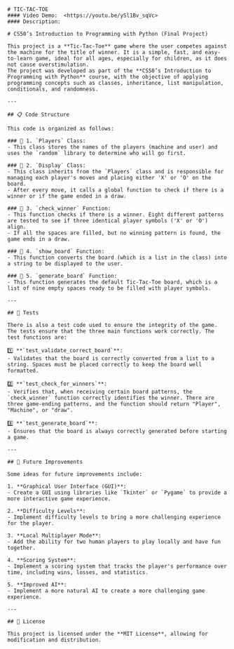     # TIC-TAC-TOE
    #### Video Demo:  <https://youtu.be/ySl1Bv_sqVc>
    #### Description:

    # CS50’s Introduction to Programming with Python (Final Project)

    This project is a **Tic-Tac-Toe** game where the user competes against the machine for the title of winner. It is a simple, fast, and easy-to-learn game, ideal for all ages, especially for children, as it does not cause overstimulation.  
    The project was developed as part of the **CS50’s Introduction to Programming with Python** course, with the objective of applying programming concepts such as classes, inheritance, list manipulation, conditionals, and randomness.

    ---

    ## 📋 Code Structure

    This code is organized as follows:

    ### 🔹 1. `Players` Class:
    - This class stores the names of the players (machine and user) and uses the `random` library to determine who will go first.

    ### 🔹 2. `Display` Class:
    - This class inherits from the `Players` class and is responsible for managing each player's moves and placing either 'X' or 'O' on the board.
    - After every move, it calls a global function to check if there is a winner or if the game ended in a draw.

    ### 🔹 3. `check_winner` Function:
    - This function checks if there is a winner. Eight different patterns are tested to see if three identical player symbols ('X' or 'O') align.
    - If all the spaces are filled, but no winning pattern is found, the game ends in a draw.

    ### 🔹 4. `show_board` Function:
    - This function converts the board (which is a list in the class) into a string to be displayed to the user.

    ### 🔹 5. `generate_board` Function:
    - This function generates the default Tic-Tac-Toe board, which is a list of nine empty spaces ready to be filled with player symbols.

    ---

    ## 🧪 Tests

    There is also a test code used to ensure the integrity of the game. The tests ensure that the three main functions work correctly. The test functions are:

    1️⃣ **`test_validate_correct_board`**:  
    - Validates that the board is correctly converted from a list to a string. Spaces must be placed correctly to keep the board well formatted.

    2️⃣ **`test_check_for_winners`**:  
    - Verifies that, when receiving certain board patterns, the `check_winner` function correctly identifies the winner. There are three game-ending patterns, and the function should return "Player", "Machine", or "draw".

    3️⃣ **`test_generate_board`**:  
    - Ensures that the board is always correctly generated before starting a game.

    ---

    ## 🚀 Future Improvements

    Some ideas for future improvements include:

    1. **Graphical User Interface (GUI)**:  
    - Create a GUI using libraries like `Tkinter` or `Pygame` to provide a more interactive game experience.

    2. **Difficulty Levels**:  
    - Implement difficulty levels to bring a more challenging experience for the player.

    3. **Local Multiplayer Mode**:  
    - Add the ability for two human players to play locally and have fun together.

    4. **Scoring System**:  
    - Implement a scoring system that tracks the player's performance over time, including wins, losses, and statistics.

    5. **Improved AI**:  
    - Implement a more natural AI to create a more challenging game experience.

    ---

    ## 📜 License

    This project is licensed under the **MIT License**, allowing for modification and distribution.